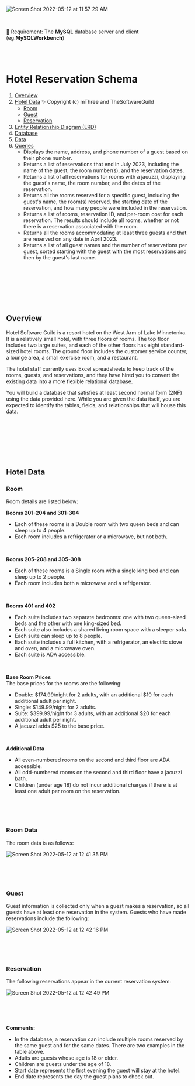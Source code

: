 ![Screen Shot 2022-05-12 at 11 57 29 AM](https://user-images.githubusercontent.com/30683150/168118156-7c1cd9e1-400b-42b0-9e91-1a71beea02bf.png)   

<br>

🔧 Requirement: The **MySQL** database server and client (eg.**MySQLWorkbench**)  

<br>
<br>

# Hotel Reservation Schema

1. [Overview](#overview)  
2. [Hotel Data](#hotel-data) ✨ Copyright (c) mThree and TheSoftwareGuild  
   - [Room](#room)
   - [Guest](#guest)
   - [Reservation](#reservation)
3. [Entity Relationship Diagram (ERD)](https://github.com/BoyeongYoon/Hotel-Reservation-Schema/blob/main/NancyYoon-HotelERD-Ver.4.jpg)  
4. [Database](https://github.com/BoyeongYoon/Hotel-Reservation-Schema/blob/main/NancyYoon-HotelDB.sql)  
5. [Data](https://github.com/BoyeongYoon/Hotel-Reservation-Schema/blob/main/NancyYoon-HotelData.sql)  
6. [Queries](https://github.com/BoyeongYoon/Hotel-Reservation-Schema/blob/main/NancyYoon-HotelQueries.sql)  
   - Displays the name, address, and phone number of a guest based on their phone number.
   - Returns a list of reservations that end in July 2023, including the name of the guest, the room number(s), and the reservation dates.  
   - Returns a list of all reservations for rooms with a jacuzzi, displaying the guest's name, the room number, and the dates of the reservation.  
   - Returns all the rooms reserved for a specific guest, including the guest's name, the room(s) reserved, the starting date of the reservation, and how many people were included in the reservation.  
   - Returns a list of rooms, reservation ID, and per-room cost for each reservation. The results should include all rooms, whether or not there is a reservation associated with the room.  
   - Returns all the rooms accommodating at least three guests and that are reserved on any date in April 2023.  
   - Returns a list of all guest names and the number of reservations per guest, sorted starting with the guest with the most reservations and then by the guest's last name.  

<br>
<br>
<br>
<br>
<br>
<br>
   

## Overview
Hotel Software Guild is a resort hotel on the West Arm of Lake Minnetonka. It is a relatively small hotel, with three floors of rooms. The top floor includes two large suites, and each of the other floors has eight standard-sized hotel rooms. The ground floor includes the customer service counter, a lounge area, a small exercise room, and a restaurant.

The hotel staff currently uses Excel spreadsheets to keep track of the rooms, guests, and reservations, and they have hired you to convert the existing data into a more flexible relational database.

You will build a database that satisfies at least second normal form (2NF) using the data provided here. While you are given the data itself, you are expected to identify the tables, fields, and relationships that will house this data.

<br>
<br>
<br>
<br>
<br>
<br>

## Hotel Data

### Room
Room details are listed below:

**Rooms 201-204 and 301-304**  
- Each of these rooms is a Double room with two queen beds and can sleep up to 4 people.  
- Each room includes a refrigerator or a microwave, but not both.  

<br>

**Rooms 205-208 and 305-308**  
- Each of these rooms is a Single room with a single king bed and can sleep up to 2 people.
- Each room includes both a microwave and a refrigerator.

<br>

**Rooms 401 and 402**  
- Each suite includes two separate bedrooms: one with two queen-sized beds and the other with one king-sized bed.
- Each suite also includes a shared living room space with a sleeper sofa.
- Each suite can sleep up to 8 people.
- Each suite includes a full kitchen, with a refrigerator, an electric stove and oven, and a microwave oven.
- Each suite is ADA accessible.

<br>

**Base Room Prices**  
The base prices for the rooms are the following:
- Double: $174.99/night for 2 adults, with an additional $10 for each additional adult per night.
- Single: $149.99/night for 2 adults.
- Suite: $399.99/night for 3 adults, with an additional $20 for each additional adult per night.
- A jacuzzi adds $25 to the base price.

<br>

**Additional Data**  
- All even-numbered rooms on the second and third floor are ADA accessible.
- All odd-numbered rooms on the second and third floor have a jacuzzi bath.
- Children (under age 18) do not incur additional charges if there is at least one adult per room on the reservation.

<br>
<br>
<br>

### Room Data
The room data is as follows:  

![Screen Shot 2022-05-12 at 12 41 35 PM](https://user-images.githubusercontent.com/30683150/168126424-0db420c5-b9f8-41a2-86ae-b809239fbb96.png)  

<br>
<br>
<br>

### Guest
Guest information is collected only when a guest makes a reservation, so all guests have at least one reservation in the system. Guests who have made reservations include the following:  

![Screen Shot 2022-05-12 at 12 42 16 PM](https://user-images.githubusercontent.com/30683150/168126169-0f642ac5-42ca-4985-957c-cd13ec048723.png)  

<br>
<br>
<br>

### Reservation
The following reservations appear in the current reservation system:  

![Screen Shot 2022-05-12 at 12 42 49 PM](https://user-images.githubusercontent.com/30683150/168126252-9a864580-5e93-47db-a106-e5488f1812bb.png)  

<br>
<br>
<br>

**Comments:**  
- In the database, a reservation can include multiple rooms reserved by the same guest and for the same dates. There are two examples in the table above. 
- Adults are guests whose age is 18 or older.  
- Children are guests under the age of 18.  
- Start date represents the first evening the guest will stay at the hotel.  
- End date represents the day the guest plans to check out.  

